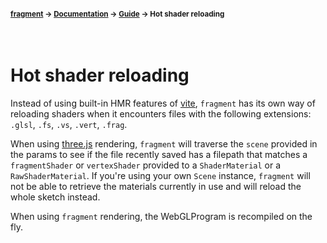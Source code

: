 #### <sup>[fragment](../../README.md) → [Documentation](../README.md) → [Guide](../README.md#guide) → Hot shader reloading</sup>
<br>

# Hot shader reloading

Instead of using built-in HMR features of [vite](https://vitejs.dev/), `fragment` has its own way of reloading shaders when it encounters files with the following extensions: `.glsl`, `.fs`, `.vs`, `.vert`, `.frag`.

When using [three.js](https://threejs.org/) rendering, `fragment` will traverse the `scene` provided in the params to see if the file recently saved has a filepath that matches a `fragmentShader` or `vertexShader` provided to a `ShaderMaterial` or a `RawShaderMaterial`. If you're using your own `Scene` instance, `fragment` will not be able to retrieve the materials currently in use and will reload the whole sketch instead.

When using `fragment` rendering, the WebGLProgram is recompiled on the fly.
